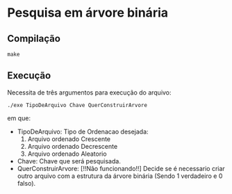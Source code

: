 # Pesquisa em árvore binária

## Compilação

```make```

## Execução

Necessita de três argumentos para execução do arquivo:

```./exe TipoDeArquivo Chave QuerConstruirArvore```

em que:
- TipoDeArquivo: Tipo de Ordenacao desejada:
    1. Arquivo ordenado Crescente
    2. Arquivo ordenado Decrescente
    3. Arquivo ordenado Aleatorio 
- Chave: Chave que será pesquisada.
- QuerConstruirArvore: [!!Não funcionando!!] Decide se é necessario criar outro arquivo com a estrutura da árvore binária (Sendo 1 verdadeiro e 0 falso).
